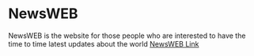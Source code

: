 # NewsWEB
NewsWEB is the website for those people who are interested to have the time to time latest updates about the world
<a href="https://pv200.github.io/NewsWEB/NewsWEB/">NewsWEB Link</a>
